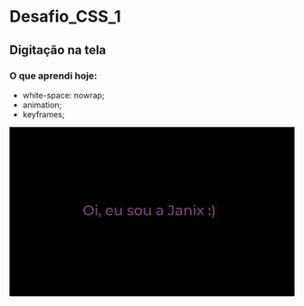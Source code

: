 # Desafio_CSS_1

## Digitação na tela

### O que aprendi hoje:

- white-space: nowrap; 
- animation;
- keyframes;

![Imagem em gif da digitação feita em CSS](https://github.com/jana-dev/Desafio_CSS_1/blob/master/css1.gif)
